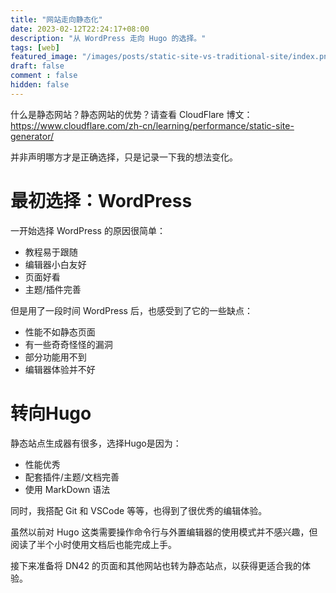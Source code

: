 ```yaml
---
title: "网站走向静态化"
date: 2023-02-12T22:24:17+08:00
description: "从 WordPress 走向 Hugo 的选择。"
tags: [web]
featured_image: "/images/posts/static-site-vs-traditional-site/index.png"
draft: false
comment : false
hidden: false
---
```


什么是静态网站？静态网站的优势？请查看 CloudFlare 博文： https://www.cloudflare.com/zh-cn/learning/performance/static-site-generator/

并非声明哪方才是正确选择，只是记录一下我的想法变化。

# 最初选择：WordPress

一开始选择 WordPress 的原因很简单：
- 教程易于跟随
- 编辑器小白友好
- 页面好看
- 主题/插件完善

但是用了一段时间 WordPress 后，也感受到了它的一些缺点：
- 性能不如静态页面
- 有一些奇奇怪怪的漏洞
- 部分功能用不到
- 编辑器体验并不好

# 转向Hugo

静态站点生成器有很多，选择Hugo是因为：
- 性能优秀
- 配套插件/主题/文档完善
- 使用 MarkDown 语法

同时，我搭配 Git 和 VSCode 等等，也得到了很优秀的编辑体验。

虽然以前对 Hugo 这类需要操作命令行与外置编辑器的使用模式并不感兴趣，但阅读了半个小时使用文档后也能完成上手。

接下来准备将 DN42 的页面和其他网站也转为静态站点，以获得更适合我的体验。